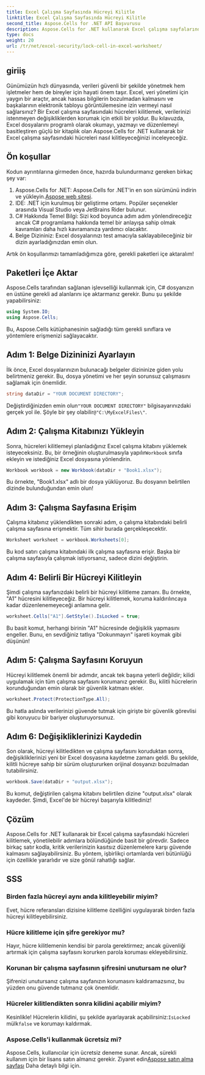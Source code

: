 ```yaml
---
title: Excel Çalışma Sayfasında Hücreyi Kilitle
linktitle: Excel Çalışma Sayfasında Hücreyi Kilitle
second_title: Aspose.Cells for .NET API Başvurusu
description: Aspose.Cells for .NET kullanarak Excel çalışma sayfalarındaki hücreleri kilitlemeyi öğrenin. Güvenli veri yönetimi için kolay adım adım eğitim.
type: docs
weight: 20
url: /tr/net/excel-security/lock-cell-in-excel-worksheet/
---
```

## giriiş

Günümüzün hızlı dünyasında, verileri güvenli bir şekilde yönetmek hem işletmeler hem de bireyler için hayati önem taşır. Excel, veri yönetimi için yaygın bir araçtır, ancak hassas bilgilerin bozulmadan kalmasını ve başkalarının elektronik tabloyu görüntülemesine izin vermeyi nasıl sağlarsınız? Bir Excel çalışma sayfasındaki hücreleri kilitlemek, verilerinizi istenmeyen değişikliklerden korumak için etkili bir yoldur. Bu kılavuzda, Excel dosyalarını programlı olarak okumayı, yazmayı ve düzenlemeyi basitleştiren güçlü bir kitaplık olan Aspose.Cells for .NET kullanarak bir Excel çalışma sayfasındaki hücreleri nasıl kilitleyeceğinizi inceleyeceğiz.

## Ön koşullar

Kodun ayrıntılarına girmeden önce, hazırda bulundurmanız gereken birkaç şey var:

1. Aspose.Cells for .NET: Aspose.Cells for .NET'in en son sürümünü indirin ve yükleyin.[Aspose web sitesi](https://releases.aspose.com/cells/net/).
2. IDE: .NET için kurulmuş bir geliştirme ortamı. Popüler seçenekler arasında Visual Studio veya JetBrains Rider bulunur.
3. C# Hakkında Temel Bilgi: Sizi kod boyunca adım adım yönlendireceğiz ancak C# programlama hakkında temel bir anlayışa sahip olmak kavramları daha hızlı kavramanıza yardımcı olacaktır.
4. Belge Dizininiz: Excel dosyalarınızı test amacıyla saklayabileceğiniz bir dizin ayarladığınızdan emin olun.

Artık ön koşullarımızı tamamladığımıza göre, gerekli paketleri içe aktaralım!

## Paketleri İçe Aktar

Aspose.Cells tarafından sağlanan işlevselliği kullanmak için, C# dosyanızın en üstüne gerekli ad alanlarını içe aktarmanız gerekir. Bunu şu şekilde yapabilirsiniz:

```csharp
using System.IO;
using Aspose.Cells;
```

Bu, Aspose.Cells kütüphanesinin sağladığı tüm gerekli sınıflara ve yöntemlere erişmenizi sağlayacaktır.

## Adım 1: Belge Dizininizi Ayarlayın

İlk önce, Excel dosyalarınızın bulunacağı belgeler dizininize giden yolu belirtmeniz gerekir. Bu, dosya yönetimi ve her şeyin sorunsuz çalışmasını sağlamak için önemlidir. 

```csharp
string dataDir = "YOUR DOCUMENT DIRECTORY";
```

 Değiştirdiğinizden emin olun`"YOUR DOCUMENT DIRECTORY"` bilgisayarınızdaki gerçek yol ile. Şöyle bir şey olabilir`@"C:\MyExcelFiles\"`.

## Adım 2: Çalışma Kitabınızı Yükleyin

 Sonra, hücreleri kilitlemeyi planladığınız Excel çalışma kitabını yüklemek isteyeceksiniz. Bu, bir örneğinin oluşturulmasıyla yapılır`Workbook` sınıfa ekleyin ve istediğiniz Excel dosyasına yönlendirin.

```csharp
Workbook workbook = new Workbook(dataDir + "Book1.xlsx");
```

Bu örnekte, "Book1.xlsx" adlı bir dosya yüklüyoruz. Bu dosyanın belirtilen dizinde bulunduğundan emin olun!

## Adım 3: Çalışma Sayfasına Erişim

Çalışma kitabınız yüklendikten sonraki adım, o çalışma kitabındaki belirli çalışma sayfasına erişmektir. Tüm sihir burada gerçekleşecektir. 

```csharp
Worksheet worksheet = workbook.Worksheets[0];
```

Bu kod satırı çalışma kitabındaki ilk çalışma sayfasına erişir. Başka bir çalışma sayfasıyla çalışmak istiyorsanız, sadece dizini değiştirin.

## Adım 4: Belirli Bir Hücreyi Kilitleyin 

Şimdi çalışma sayfanızdaki belirli bir hücreyi kilitleme zamanı. Bu örnekte, "A1" hücresini kilitleyeceğiz. Bir hücreyi kilitlemek, koruma kaldırılıncaya kadar düzenlenemeyeceği anlamına gelir.

```csharp
worksheet.Cells["A1"].GetStyle().IsLocked = true;
```

Bu basit komut, herhangi birinin "A1" hücresinde değişiklik yapmasını engeller. Bunu, en sevdiğiniz tatlıya "Dokunmayın" işareti koymak gibi düşünün!

## Adım 5: Çalışma Sayfasını Koruyun

Hücreyi kilitlemek önemli bir adımdır, ancak tek başına yeterli değildir; kilidi uygulamak için tüm çalışma sayfasını korumanız gerekir. Bu, kilitli hücrelerin korunduğundan emin olarak bir güvenlik katmanı ekler.

```csharp
worksheet.Protect(ProtectionType.All);
```

Bu hatla aslında verilerinizi güvende tutmak için girişte bir güvenlik görevlisi gibi koruyucu bir bariyer oluşturuyorsunuz.

## Adım 6: Değişikliklerinizi Kaydedin

Son olarak, hücreyi kilitledikten ve çalışma sayfasını koruduktan sonra, değişikliklerinizi yeni bir Excel dosyasına kaydetme zamanı geldi. Bu şekilde, kilitli hücreye sahip bir sürüm oluştururken orijinal dosyanızı bozulmadan tutabilirsiniz.

```csharp
workbook.Save(dataDir + "output.xlsx");
```

Bu komut, değiştirilen çalışma kitabını belirtilen dizine "output.xlsx" olarak kaydeder. Şimdi, Excel'de bir hücreyi başarıyla kilitlediniz!

## Çözüm

Aspose.Cells for .NET kullanarak bir Excel çalışma sayfasındaki hücreleri kilitlemek, yönetilebilir adımlara bölündüğünde basit bir görevdir. Sadece birkaç satır kodla, kritik verilerinizin kasıtsız düzenlemelere karşı güvende kalmasını sağlayabilirsiniz. Bu yöntem, işbirlikçi ortamlarda veri bütünlüğü için özellikle yararlıdır ve size gönül rahatlığı sağlar.

## SSS

### Birden fazla hücreyi aynı anda kilitleyebilir miyim?
Evet, hücre referansları dizisine kilitleme özelliğini uygulayarak birden fazla hücreyi kilitleyebilirsiniz.

### Hücre kilitleme için şifre gerekiyor mu?
Hayır, hücre kilitlemenin kendisi bir parola gerektirmez; ancak güvenliği artırmak için çalışma sayfasını korurken parola koruması ekleyebilirsiniz.

### Korunan bir çalışma sayfasının şifresini unutursam ne olur?
Şifrenizi unutursanız çalışma sayfanızın korumasını kaldıramazsınız, bu yüzden onu güvende tutmanız çok önemlidir.

### Hücreler kilitlendikten sonra kilidini açabilir miyim?
 Kesinlikle! Hücrelerin kilidini, şu şekilde ayarlayarak açabilirsiniz:`IsLocked` mülk`false` ve korumayı kaldırmak.

### Aspose.Cells'i kullanmak ücretsiz mi?
 Aspose.Cells, kullanıcılar için ücretsiz deneme sunar. Ancak, sürekli kullanım için bir lisans satın almanız gerekir. Ziyaret edin[Aspose satın alma sayfası](https://purchase.aspose.com/buy) Daha detaylı bilgi için.